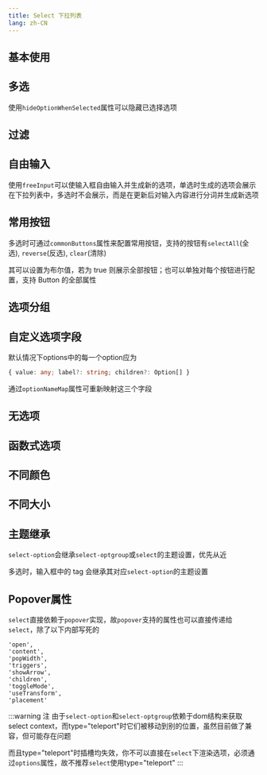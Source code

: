 ```yaml
---
title: Select 下拉列表
lang: zh-CN
---
```


## 基本使用

<!-- @Code:basicUsage -->

## 多选
使用`hideOptionWhenSelected`属性可以隐藏已选择选项

<!-- @Code:multiple -->

## 过滤

<!-- @Code:filter -->

## 自由输入
使用`freeInput`可以使输入框自由输入并生成新的选项，单选时生成的选项会展示在下拉列表中，多选时不会展示，而是在更新后对输入内容进行分词并生成新选项

<!-- @Code:freeInput -->

## 常用按钮

多选时可通过`commonButtons`属性来配置常用按钮，支持的按钮有`selectAll`(全选), `reverse`(反选), `clear`(清除)

其可以设置为布尔值，若为 true 则展示全部按钮；也可以单独对每个按钮进行配置，支持 Button 的全部属性

<!-- @Code:multipleWithBtns -->

## 选项分组

<!-- @Code:group -->

## 自定义选项字段
默认情况下options中的每一个option应为

```ts
{ value: any; label?: string; children?: Option[] }
```

通过`optionNameMap`属性可重新映射这三个字段
<!-- @Code:customOptionFields -->

## 无选项

<!-- @Code:noOptions -->

## 函数式选项

<!-- @Code:functionOption -->

## 不同颜色

<!-- @Code:differentColors -->

## 不同大小

<!-- @Code:differentSizes -->

## 主题继承

`select-option`会继承`select-optgroup`或`select`的主题设置，优先从近

多选时，输入框中的 tag 会继承其对应`select-option`的主题设置

<!-- @Code:tagInheritTheme -->

## Popover属性

`select`直接依赖于`popover`实现，故`popover`支持的属性也可以直接传递给`select`，除了以下内部写死的

```text
'open',
'content',
'popWidth',
'triggers',
'showArrow',
'children',
'toggleMode',
'useTransform',
'placement'
```

<!-- @Code:popover -->

:::warning 注
由于`select-option`和`select-optgroup`依赖于dom结构来获取select context，而type="teleport"时它们被移动到别的位置，虽然目前做了兼容，但可能存在问题

而且type="teleport"时插槽均失效，你不可以直接在`select`下渲染选项，必须通过`options`属性，故不推荐`select`使用type="teleport"
:::